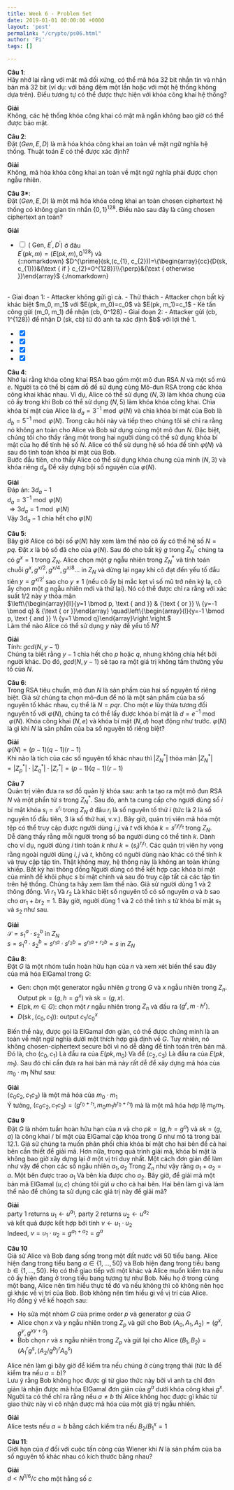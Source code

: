```yaml
---
title: Week 6 - Problem Set
date: 2019-01-01 00:00:00 +0000
layout: 'post'
permalink: "/crypto/ps06.html"
author: 'Pi'
tags: []

---
```


<b>Câu 1</b>:<br/>
Hãy nhớ lại rằng với mật mã đối xứng, có thể mã hóa 32 bit nhắn tin và nhận bản mã 32 bit (ví dụ: với bảng đệm một lần hoặc với một hệ thống không dựa trên). Điều tương tự có thể được thực hiện với khóa công khai hệ thống?

<b>Giải</b><br/>
Không, các hệ thống khóa công khai có mật mã ngắn không bao giờ có thể được bảo mật.

<b>Câu 2</b>:<br/>
Đặt $(Gen, E, D)$ là mã hóa khóa công khai an toàn về mặt ngữ nghĩa hệ thống. Thuật toán $E$ có thể được xác định?

<b>Giải</b><br/>
Không, mã hóa khóa công khai an toàn về mặt ngữ nghĩa phải được chọn ngẫu nhiên.

<b>Câu 3*</b>:<br/>
Đặt $(Gen, E, D)$ là một mã hóa khóa công khai an toàn chosen ciphertext hệ thống có không gian tin nhắn $\{0,1\}^{128}$. Điều nào sau đây là cũng chosen ciphertext an toàn?

<b>Giải</b><br/>
- <input type="checkbox" onclick="return false;"> $\left(\text { Gen, } E^{\prime}, D^{\prime}\right)$ ở đâu<br/>
$E^{\prime}(pk, m)=\left(E(pk, m), 0^{128}\right)$ và<br/>
{::nomarkdown}
 $D^{\prime}(sk,(c_{1}, c_{2}))=\{\begin{array}{cc}{D(sk, c_{1})}&{\text { if } c_{2}=0^{128}}\\{\perp}&{\text { otherwise }}\end{array}$
 {:/nomarkdown}
 <br/>
- Giai đoạn 1:
    - Attacker không gửi gì cả.
- Thử thách
    - Attacker chọn bất kỳ khác biệt $m_0, m_1$ với $E(pk, m_0)=c_0$ và $E(pk, m_1)=c_1$
    - Kẻ tấn công gửi (m_0, m_1) để nhận (cb, 0^128)
- Giai đoạn 2:
    - Attacker gửi (cb, 1^{128}) để nhận D (sk, cb) từ đó anh ta xác định $b$    với lợi thế 1.






- <input type="checkbox" onclick="return false;" checked>
- <input type="checkbox" onclick="return false;" checked>

- <input type="checkbox" onclick="return false;" checked>

- <input type="checkbox" onclick="return false;" checked>

<b>Câu 4</b>:<br/>
Nhớ lại rằng khóa công khai RSA bao gồm một mô đun RSA $N$ và một số mũ $e$. Người ta có thể bị cám dỗ để sử dụng cùng Mô-đun RSA trong các khóa công khai khác nhau. Ví dụ, Alice có thể sử dụng $(N, 3)$ làm khóa chung của cô ấy trong khi Bob có thể sử dụng $(N, 5)$ làm khóa khóa công khai. Chìa khóa bí mật của Alice là $d_{a}=3^{-1} \bmod \varphi(N)$ và chìa khóa bí mật của Bob là $d_{b}=5^{-1} \bmod \varphi(N)$. Trong câu hỏi này và tiếp theo chúng tôi sẽ chỉ ra rằng nó không an toàn cho Alice và Bob sử dụng cùng một mô đun $N$. Đặc biệt, chúng tôi cho thấy rằng một trong hai người dùng có thể sử dụng khóa bí mật của họ để tính hệ số $N$. Alice có thể sử dụng hệ số hóa để tính $\varphi(N)$ và sau đó tính toán khóa bí mật của Bob.<br/>
Bước đầu tiên, cho thấy Alice có thể sử dụng khóa chung của mình $(N, 3)$ và khóa riêng $d_{a}$ Để xây dựng bội số nguyên của $\varphi(N)$.

<b>Giải</b><br/>
Đáp án: $3 d_{a}-1$<br/>
$d_{a}=3^{-1} \bmod \varphi(N)$<br/>
$\Rightarrow 3 d_{a}=1 \bmod \varphi(N)$<br/>
Vậy $3 d_{a}-1$ chia hết cho  $\varphi(N)$

<b>Câu 5</b>:<br/>
Bây giờ Alice có bội số $\varphi(N)$ hãy xem làm thế nào cô ấy có thể hệ số $N = pq$. Đặt $x$ là bộ số đã cho của $\varphi(N)$. Sau đó cho bất kỳ $g$ trong $Z_N^{\ast}$ chúng ta có $g^{x}=1$ trong $Z_N$. Alice chọn một $g$ ngẫu nhiên trong $Z_{N}^{\ast}$ và tính toán chuỗi $g^{x}, g^{x / 2}, g^{x / 4}, g^{x / 8} \ldots$ in $Z_{N}$ và dừng lại ngay khi cô đạt đến yếu tố đầu tiên $y=g^{x / 2^{i}}$ sao cho $y \neq 1$ (nếu cô ấy bị mắc kẹt vì số mũ trở nên kỳ lạ, cô ấy chọn một $g$ ngẫu nhiên mới và thử lại). Nó có thể được chỉ ra rằng với xác suất $1/2$ này $y$ thỏa mãn<br/>
$\left\{\begin{array}{ll}{y=1 \bmod p, \text { and }} & {\text { or }} \\ {y=-1 \bmod q} & {\text { or }}\end{array} \quad\left\{\begin{array}{l}{y=-1 \bmod p, \text { and }} \\ {y=1 \bmod q}\end{array}\right.\right.$<br/>
Làm thế nào Alice có thể sử dụng $y$ này để yếu tố $N$?

<b>Giải</b><br/>
Tính: $gcd(N, y-1)$<br/>
Chúng ta biết rằng $y-1$ chia hết cho $p$ hoặc $q$, nhưng không chia hết bởi người khác. Do đó, $gcd(N, y-1)$ sẽ tạo ra một giá trị không tầm thường yếu tố của $N$.


<b>Câu 6</b>:<br/>
Trong RSA tiêu chuẩn, mô đun $N$ là sản phẩm của hai số nguyên tố riêng biệt. Giả sử chúng ta chọn mô-đun để nó là một sản phẩm của ba số nguyên tố khác nhau, cụ thể là $N = pqr$. Cho một $e$ lũy thừa tương đối nguyên tố với $\varphi(N)$, chúng ta có thể lấy được khóa bí mật là $d=e^{-1} \bmod \varphi(N)$. Khóa công khai $(N, e)$ và khóa bí mật $(N, d)$ hoạt động như trước. $\varphi(N)$ là gì khi $N$ là sản phẩm của ba số nguyên tố riêng biệt?

<b>Giải</b><br/>
$\varphi(N)=(p-1)(q-1)(r-1)$<br/>
Khi nào là tích của các số nguyên tố khác nhau thì $\left|Z_{N}^{\ast}\right|$ thỏa mãn $\left|Z_{N}^{\ast}\right|=\left|Z_{p}^{\ast}\right| \cdot\left|Z_{q}^{\ast}\right| \cdot\left|Z_{r}^{\ast}\right|=(p-1)(q-1)(r-1)$

<b>Câu 7</b><br/>
Quản trị viên đưa ra sơ đồ quản lý khóa sau: anh ta tạo ra một mô đun RSA $N$ và một phần tử $s$ trong $Z_{N}^{\ast}$. Sau đó, anh ta cung cấp cho người dùng số $i$ bí mật khóa $s_{i}=s^{r_{i}}$ trong $Z_{N}$ ở đâu $r_i$ là số nguyên tố thứ $i$ (tức là 2 là số nguyên tố đầu tiên, 3 là số thứ hai, v.v.).
Bây giờ, quản trị viên mã hóa một tệp có thể truy cập được người dùng $i, j$ và $t$ với khóa $k=s^{r_{i} r_{j} r_{t}}$ trong $Z_{N}$.<br/>
Dễ dàng thấy rằng mỗi người trong số ba người dùng có thể tính $k$. Dành cho ví dụ, người dùng $i$ tính toán $k$ như $k=\left(s_{i}\right)^{r_{j} r_{t}}$. Các quản trị viên hy vọng rằng ngoài người dùng $i, j$ và $t$, không có người dùng nào khác có thể tính $k$ và truy cập tập tin. Thật không may, hệ thống này là không an toàn khủng khiếp. Bất kỳ hai thông đồng Người dùng có thể kết hợp các khóa bí mật của mình để khôi phục $s$ bí mật chính và sau đó truy cập tất cả các tập tin trên hệ thống. Chúng ta hãy xem làm thế nào. Giả sử người dùng 1 và 2 thông đồng. Vì $r_1$ Và $r_2$ Là khác biệt số nguyên tố có số nguyên $a$ và $b$ sao cho $a r_{1}+b r_{2}=1$. Bây giờ, người dùng 1 và 2 có thể tính $s$ từ khóa bí mật $s_1$ và $s_2$ như sau.

<b>Giải</b><br/>
$\mathcal{S}=s_{1}^{a} \cdot s_{2}^{b}$ in $Z_{N}$<br/>
$s=s_{1}^{a} \cdot s_{2}^{b}=s^{r_{1} a} \cdot s^{r_{2} b}=s^{r_{1} a+r_{2} b}=s$ in $Z_{N}$

<b>Câu 8</b>:<br/>
Đặt $G$ là một nhóm tuần hoàn hữu hạn của $n$ và xem xét biến thể sau đây của mã hóa ElGamal trong $G$:
- Gen: chọn một generator ngẫu nhiên $g$ trong $G$ và $x$ ngẫu nhiên trong $Z_n$. Output $\mathrm{pk}=\left(g, h=g^{x}\right)$ và $\mathrm{sk}=(g, x)$.
- $E(\mathrm{pk}, m \in G)$: chọn một $r$ ngẫu nhiên trong $Z_n$ và đầu ra $\left(g^{r}, m \cdot h^{r}\right)$.
- $D\left(\operatorname{sk},\left(c_{0}, c_{1}\right)\right) :$ output $c_{1} / c_{0}^{x}$

Biến thể này, được gọi là ElGamal đơn giản, có thể được chứng minh là an toàn về mặt ngữ nghĩa dưới một thích hợp giả định về $G$.
Tuy nhiên, nó không chosen-ciphertext secure bởi vì nó dễ dàng để tính toán trên bản mã. Đó là, cho $(c_0, c_1)$ Là đầu ra của $E (pk, m_0)$ Và để $(c_2, c_3)$ Là đầu ra của $E(pk, m_1)$. Sau đó chỉ cần đưa ra hai bản mã này rất dễ để xây dựng mã hóa của $m_0 \cdot m_1$ Như sau:

<b>Giải</b><br/>
$\left(c_{0} c_{2}, c_{1} c_{3}\right)$ là một mã hóa của $m_{0} \cdot m_{1}$<br/>
Ý tưởng, $\left(c_{0} c_{2}, c_{1} c_{3}\right)=\left(g^{r_{0}+r_{1}}, m_{0} m_{1} h^{r_{0}+r_{1}}\right)$ mà là một mã hóa hợp lệ $m_{0} m_{1}$.

<b>Câu 9</b><br/>
Đặt $G$ là nhóm tuần hoàn hữu hạn của $n$ và cho $pk = (g, h = g ^ a)$ và $sk = (g, a)$ là công khai / bí mật của ElGamal cặp khóa trong $G$ như mô tả trong bài 12.1. Giả sử chúng ta muốn phân phối chìa khóa bí mật cho hai bên để cả hai bên cần thiết để giải mã. Hơn nữa, trong quá trình giải mã, khóa bí mật là không bao giờ xây dựng lại ở một vị trí duy nhất. Một cách đơn giản để làm như vậy để chọn các số ngẫu nhiên $a_1, a_2$ Trong $Z_n$ như vậy rằng $a_1 + a_2 = a$. Một bên được trao $a_1$ Và bên kia được cho $a_2$. Bây giờ, để giải mã một bản mã ElGamal $(u, c)$ chúng tôi gửi $u$ cho cả hai bên. Hai bên làm gì và làm thế nào để chúng ta sử dụng các giá trị này để giải mã?

<b>Giải</b><br/>
party 1 returns $u_{1} \leftarrow u^{a_{1}},$ party 2 returns $u_{2} \leftarrow u^{a_{2}}$<br/>
và kết quả được kết hợp bởi tính $v \leftarrow u_{1} \cdot u_{2}$<br/>
Indeed, $v=u_{1} \cdot u_{2}=g^{a_{1}+a_{2}}=g^{a}$

<b>Câu 10</b><br/>
Giả sử Alice và Bob đang sống trong một đất nước với 50 tiểu bang. Alice hiện đang trong tiểu  bang $a∈ \{1, ..., 50\}$ và Bob hiện đang trong tiểu bang $b∈ \{1, ..., 50\}$. Họ có thể giao tiếp với một khác và Alice muốn kiểm tra nếu cô ấy hiện đang ở trong tiểu bang tương tự như Bob. Nếu họ ở trong cùng một bang, Alice nên tìm hiểu thực tế đó và nếu không thì cô không nên học gì khác về vị trí của Bob. Bob không nên tìm hiểu gì về vị trí của Alice.<br/>
Họ đồng ý về kế hoạch sau:<br/>
- Họ sửa một nhóm $G$ của prime order $p$ và generator $g$ của $G$
- Alice chọn $x$ và $y$ ngẫu nhiên trong $Z_p$ và gửi cho Bob $\left(A_{0}, A_{1}, A_{2}\right)=\left(g^{x}, g^{y}, g^{x y+a}\right)$
- Bob chọn $r$ và $s$ ngẫu nhiên trong $Z_p$ và gửi lại cho Alice $\left(B_{1}, B_{2}\right)=\left(A_{1}^{r} g^{s},\left(A_{2} / g^{b}\right)^{r} A_{0}^{s}\right)$

Alice nên làm gì bây giờ để kiểm tra nếu chúng ở cùng trạng thái (tức là để kiểm tra nếu $a=b$)?<br/>
Lưu ý rằng Bob không học được gì từ giao thức này bởi vì anh ta chỉ đơn giản là nhận được mã hóa ElGamal đơn giản của $g^a$   dưới khóa công khai $g^x$. Người ta có thể chỉ ra rằng nếu $a \neq b$ thì Alice không học được gì khác từ giao thức này vì cô nhận được mã hóa của một giá trị ngẫu nhiên.<br/>

<b>Giải</b><br/>
Alice tests nếu $a=b$ bằng cách kiểm tra nếu $B_{2} / B_{1}^{x}=1$

<b>Câu 11</b>:<br/>
Giới hạn của $d$ đối với cuộc tấn công của Wiener khi $N$ là sản phẩm của ba số nguyên tố khác nhau có kích thước bằng nhau?

<b>Giải</b><br/>
$d<N^{1/6}/c$ cho một hằng số $c$






































